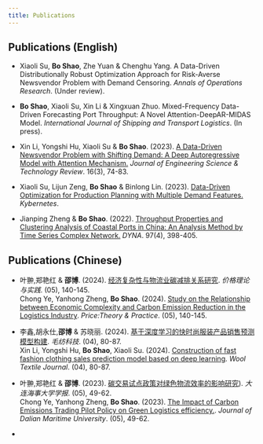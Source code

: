 ```yaml
---
title: Publications
---
```


## Publications (English)

- Xiaoli Su, **Bo Shao**, Zhe Yuan & Chenghu Yang. A Data-Driven Distributionally Robust Optimization Approach for Risk-Averse Newsvendor Problem with Demand Censoring. *Annals of Operations Research*. (Under review).

- **Bo Shao**, Xiaoli Su, Xin Li & Xingxuan Zhuo. Mixed-Frequency Data-Driven Forecasting Port Throughput: A Novel Attention-DeepAR-MIDAS Model. *International Journal of Shipping and Transport Logistics*. (In press).

- Xin Li, Yongshi Hu, Xiaoli Su & **Bo Shao**. (2023). [A Data-Driven Newsvendor Problem with Shifting Demand: A Deep Autoregressive Model with Attention Mechanism.](https://doi.org/10.25103/jestr.163.10) *Journal of Engineering Science & Technology Review*. 16(3), 74-83.

- Xiaoli Su, Lijun Zeng, **Bo Shao** & Binlong Lin. (2023). [Data-Driven Optimization for Production Planning with Multiple Demand Features.](https://www.researchgate.net/publication/374662158) *Kybernetes*. 

- Jianping Zheng & **Bo Shao**. (2022). [Throughput Properties and Clustering Analysis of Coastal Ports in China: An Analysis Method by Time Series Complex Network.](https://www.researchgate.net/publication/361719434) *DYNA*. 97(4), 398-405. 

## Publications (Chinese)

- 叶翀,郑艳红 & **邵博**. (2024). [经济复杂性与物流业碳减排关系研究]([https://boshao.netlify.app/pdf/经济复杂性与物流业碳减排关系研究_叶翀.pdf). *价格理论与实践*. (05), 140-145.
<br> Chong Ye, Yanhong Zheng, **Bo Shao**. (2024). [Study on the Relationship between Economic Complexity and Carbon Emission Reduction in the Logistics Industry]([https://boshao.netlify.app/pdf/经济复杂性与物流业碳减排关系研究_叶翀.pdf). *Price:Theory & Practice*. (05), 140-145.

- 李鑫,胡永仕,**邵博** & 苏晓丽. (2024). [基于深度学习的快时尚服装产品销售预测模型构建]([https://boshao.netlify.app/pdf/基于深度学习的快时尚服装产品销售预测模型构建_李鑫.pdf). *毛纺科技*. (04), 80-87. 
<br> Xin Li, Yongshi Hu, **Bo Shao**, Xiaoli Su. (2024). [Construction of fast fashion clothing sales prediction model based on deep learning]([https://boshao.netlify.app/pdf/基于深度学习的快时尚服装产品销售预测模型构建_李鑫.pdf). *Wool Textile Journal*. (04), 80-87.
  
- 叶翀,郑艳红 & **邵博**. (2023). [碳交易试点政策对绿色物流效率的影响研究]([https://boshao.netlify.app/pdf/碳交易试点政策对绿色物流效率的影响研究_叶翀.pdf)). *大连海事大学学报*. (05), 49-62. 
<br> Chong Ye, Yanhong Zheng, **Bo Shao**. (2023). [The Impact of Carbon Emissions Trading Pilot Policy on Green Logistics efficiency.]([https://boshao.netlify.app/pdf/碳交易试点政策对绿色物流效率的影响研究_叶翀.pdf). *Journal of Dalian Maritime University*. (05), 49-62. 
 
-  
  <br>
